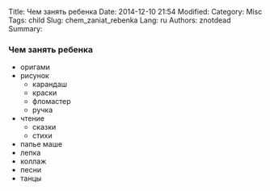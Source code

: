 Title: Чем занять ребенка
Date: 2014-12-10 21:54
Modified: 
Category: Misc
Tags: child
Slug: chem_zaniat_rebenka
Lang: ru
Authors: znotdead
Summary: 

### Чем занять ребенка
  -	 оригами
  -	 рисунок
      - карандаш
      - краски
      - фломастер
      - ручка
  -	 чтение
      - сказки
      - стихи
  -	 папье маше
  -	 лепка
  -	 коллаж
  -  песни
  -  танцы
